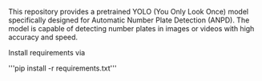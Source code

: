 This repository provides a pretrained YOLO (You Only Look Once) model specifically designed for Automatic Number Plate Detection (ANPD). The model is capable of detecting number plates in images or videos with high accuracy and speed.


Install requirements via

'''pip install -r requirements.txt'''
